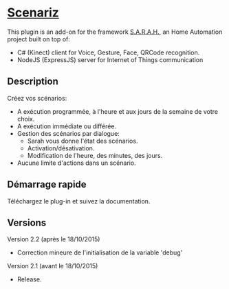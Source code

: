# [Scenariz](http://encausse.net/s-a-r-a-h)

This plugin is an add-on for the framework [S.A.R.A.H.](http://encausse.net/s-a-r-a-h), an Home Automation project built 
on top of:
* C# (Kinect) client for Voice, Gesture, Face, QRCode recognition. 
* NodeJS (ExpressJS) server for Internet of Things communication


## Description

Créez vos scénarios:
- A exécution programmée, à l'heure et aux jours de la semaine de votre choix.
- A exécution immédiate ou différée.
- Gestion des scénarios par dialogue:
	- Sarah vous donne l'état des scénarios.
	- Activation/désativation.
	- Modification de l'heure, des minutes, des jours.
- Aucune limite d'actions dans un scénario.


## Démarrage rapide
Téléchargez le plug-in et suivez la documentation. 
   
   
## Versions
Version 2.2 (après le 18/10/2015)
- Correction mineure de l'initialisation de la variable 'debug'

Version 2.1 (avant le 18/10/2015)
- Release.